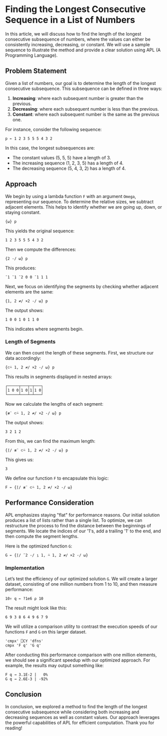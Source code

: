 
# Finding the Longest Consecutive Sequence in a List of Numbers

In this article, we will discuss how to find the length of the longest consecutive subsequence of numbers, where the values can either be consistently increasing, decreasing, or constant. We will use a sample sequence to illustrate the method and provide a clear solution using APL (A Programming Language).

## Problem Statement

Given a list of numbers, our goal is to determine the length of the longest consecutive subsequence. This subsequence can be defined in three ways:

1. **Increasing**: where each subsequent number is greater than the previous.
2. **Decreasing**: where each subsequent number is less than the previous.
3. **Constant**: where each subsequent number is the same as the previous one.

For instance, consider the following sequence:

```apl
p ← 1 2 3 5 5 5 4 3 2
```

In this case, the longest subsequences are:

- The constant values (5, 5, 5) have a length of 3.
- The increasing sequence (1, 2, 3, 5) has a length of 4.
- The decreasing sequence (5, 4, 3, 2) has a length of 4.

## Approach

We begin by using a lambda function `F` with an argument `Omega`, representing our sequence. To determine the relative sizes, we subtract adjacent elements. This helps to identify whether we are going up, down, or staying constant.

```apl
{⍵} p
```

This yields the original sequence:

```apl
1 2 3 5 5 5 4 3 2
```

Then we compute the differences:

```apl
{2 -/ ⍵} p
```

This produces:

```apl
¯1 ¯1 ¯2 0 0 ¯1 1 1
```

Next, we focus on identifying the segments by checking whether adjacent elements are the same:

```apl
{1, 2 ≠/ ×2 -/ ⍵} p
```

The output shows:

```apl
1 0 0 1 0 1 1 0
```

This indicates where segments begin.

### Length of Segments

We can then count the length of these segments. First, we structure our data accordingly:

```apl
{⊂⍨ 1, 2 ≠/ ×2 -/ ⍵} p
```

This results in segments displayed in nested arrays:

```
┌─────┬───┬─┬───┐
│1 0 0│1 0│1│1 0│
└─────┴───┴─┴───┘
```

Now we calculate the lengths of each segment:

```apl
{≢¨ ⊂⍨ 1, 2 ≠/ ×2 -/ ⍵} p
```

The output shows:

```apl
3 2 1 2
```

From this, we can find the maximum length:

```apl
{⌈/ ≢¨ ⊂⍨ 1, 2 ≠/ ×2 -/ ⍵} p
```

This gives us:

```apl
3
```

We define our function `F` to encapsulate this logic:

```apl
F ← {⌈/ ≢¨ ⊂⍨ 1, 2 ≠/ ×2 -/ ⍵}
```

## Performance Consideration

APL emphasizes staying "flat" for performance reasons. Our initial solution produces a list of lists rather than a single list. To optimize, we can restructure the process to find the distance between the beginnings of segments. We locate the indices of our '1's, add a trailing '1' to the end, and then compute the segment lengths.

Here is the optimized function `G`:

```apl
G ← {⌈/ ¯2 -/ ⍸ 1, ⍨ 1, 2 ≠/ ×2 -/ ⍵}
```

### Implementation

Let’s test the efficiency of our optimized solution `G`. We will create a larger dataset, consisting of one million numbers from 1 to 10, and then measure performance:

```apl
10↑ q ← ?1e6 ⍴ 10
```

The result might look like this:

```apl
6 9 3 8 6 4 9 6 7 9
```

We will utilize a comparison utility to contrast the execution speeds of our functions `F` and `G` on this larger dataset.

```apl
'cmpx' ⎕CY 'dfns'
cmpx 'F q' 'G q'
```

After conducting this performance comparison with one million elements, we should see a significant speedup with our optimized approach. For example, the results may output something like:

```apl
F q → 3.1E-2 |   0%
G q → 2.6E-3 | -92%
```

## Conclusion

In conclusion, we explored a method to find the length of the longest consecutive subsequence while considering both increasing and decreasing sequences as well as constant values. Our approach leverages the powerful capabilities of APL for efficient computation. Thank you for reading!
